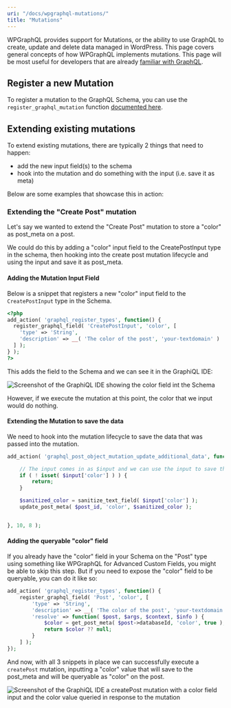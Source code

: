 ```yaml
---
uri: "/docs/wpgraphql-mutations/"
title: "Mutations"
---
```


WPGraphQL provides support for Mutations, or the ability to use GraphQL to create, update and delete data managed in WordPress. This page covers general concepts of how WPGraphQL implements mutations. This page will be most useful for developers that are already [familiar with GraphQL](/docs/intro-to-graphql/).

## Register a new Mutation

To register a mutation to the GraphQL Schema, you can use the `register_graphql_mutation` function [documented here](/functions/register_graphql_mutation/).

## Extending existing mutations

To extend existing mutations, there are typically 2 things that need to happen: 

- add the new input field(s) to the schema
- hook into the mutation and do something with the input (i.e. save it as meta)

Below are some examples that showcase this in action:

### Extending the "Create Post" mutation

Let's say we wanted to extend the "Create Post" mutation to store a "color" as post_meta on a post. 

We could do this by adding a "color" input field to the CreatePostInput type in the schema, then hooking into the create post mutation lifecycle and using the input and save it as post_meta.

#### Adding the Mutation Input Field

Below is a snippet that registers a new "color" input field to the `CreatePostInput` type in the Schema.

```php
<?php
add_action( 'graphql_register_types', function() {
  register_graphql_field( 'CreatePostInput', 'color', [
    'type' => 'String',
    'description' => __( 'The color of the post', 'your-textdomain' )
  ] );
} );
?>
```

This adds the field to the Schema and we can see it in the GraphiQL IDE: 

![Screenshot of the GraphiQL IDE showing the color field int the Schema](/images/mutations-custom-input-field-example.png)

However, if we execute the mutation at this point, the color that we input would do nothing. 

#### Extending the Mutation to save the data

We need to hook into the mutation lifecycle to save the data that was passed into the mutation. 

```php
add_action( 'graphql_post_object_mutation_update_additional_data', function( $post_id, $input, $post_type_object, $mutation_name, $context, $info, $default_post_status, $intended_post_status ) {

    // The input comes in as $input and we can use the input to save the post meta. If the input for this field doesn't exist, bail early
    if ( ! isset( $input['color'] ) ) {
        return;
    }

    $sanitized_color = sanitize_text_field( $input['color'] );
    update_post_meta( $post_id, 'color', $sanitized_color );


}, 10, 8 );
```

#### Adding the queryable "color" field

If you already have the "color" field in your Schema on the "Post" type using something like WPGraphQL for Advanced Custom Fields, you might be able to skip this step. But if you need to expose the "color" field to be queryable, you can do it like so: 

```php
add_action( 'graphql_register_types', function() {
    register_graphql_field( 'Post', 'color', [
        'type' => 'String',
        'description' => __( 'The color of the post', 'your-textdomain' ),
        'resolve' => function( $post, $args, $context, $info ) {
            $color = get_post_meta( $post->databaseId, 'color', true );
            return $color ?? null;
        }
    ] );
});
```

And now, with all 3 snippets in place we can successfully execute a `createPost` mutation, inputting a "color" value that will save to the post_meta and will be queryable as "color" on the post. 

![Screenshot of the GraphiQL IDE a createPost mutation with a color field input and the color value queried in response to the mutation](/images/mutations-create-post-with-custom-input-example.png)